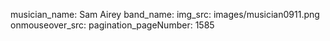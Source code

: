 musician_name: Sam Airey
band_name: 
img_src: images/musician0911.png
onmouseover_src: 
pagination_pageNumber: 1585